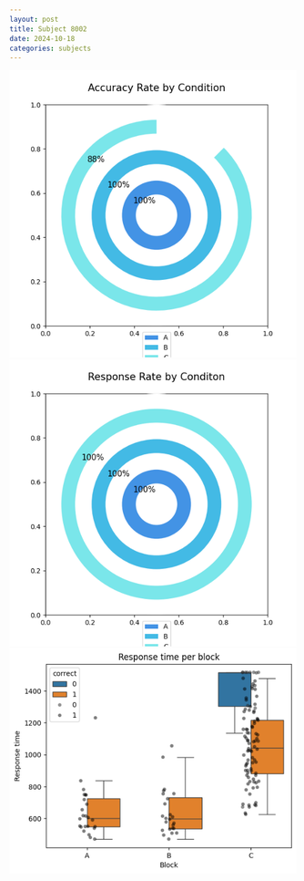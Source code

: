 ```yaml
---
layout: post
title: Subject 8002
date: 2024-10-18
categories: subjects
---
```


![](data/8002/run-17/8002_accuracy_rate.png)
![](data/8002/run-17/8002_response_rate.png)
![](data/8002/run-17/8002_rt.png)
